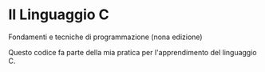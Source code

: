 # Il Linguaggio C

Fondamenti e tecniche di programmazione
(nona edizione)

Questo codice fa parte della mia pratica per l'apprendimento del linguaggio C.

 
